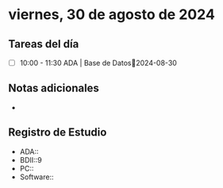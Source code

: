 # viernes, 30 de agosto de 2024

## Tareas del día
- [ ] 10:00 - 11:30 ADA | Base de Datos📅2024-08-30
## Notas adicionales
- 
## Registro de Estudio
- ADA::
- BDII::9
- PC::
- Software::
